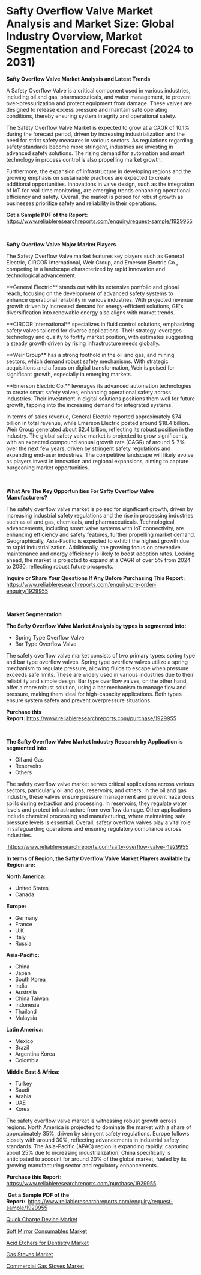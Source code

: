 <p><h1>Safty Overflow Valve Market Analysis and Market Size: Global Industry Overview, Market Segmentation and Forecast (2024 to 2031)</h1></p><p><strong>Safty Overflow Valve Market Analysis and Latest Trends</strong></p>
<p><p>A Safety Overflow Valve is a critical component used in various industries, including oil and gas, pharmaceuticals, and water management, to prevent over-pressurization and protect equipment from damage. These valves are designed to release excess pressure and maintain safe operating conditions, thereby ensuring system integrity and operational safety.</p><p>The Safety Overflow Valve Market is expected to grow at a CAGR of 10.1% during the forecast period, driven by increasing industrialization and the need for strict safety measures in various sectors. As regulations regarding safety standards become more stringent, industries are investing in advanced safety solutions. The rising demand for automation and smart technology in process control is also propelling market growth. </p><p>Furthermore, the expansion of infrastructure in developing regions and the growing emphasis on sustainable practices are expected to create additional opportunities. Innovations in valve design, such as the integration of IoT for real-time monitoring, are emerging trends enhancing operational efficiency and safety. Overall, the market is poised for robust growth as businesses prioritize safety and reliability in their operations.</p></p>
<p><strong>Get a Sample PDF of the Report:&nbsp;</strong> <a href="https://www.reliableresearchreports.com/enquiry/request-sample/1929955?utm_campaign=36&utm_medium=2&utm_source=Github&utm_content=ia&utm_term=25102024&utm_id=safty-overflow-valve">https://www.reliableresearchreports.com/enquiry/request-sample/1929955</a></p>
<p>&nbsp;</p>
<p><strong>Safty Overflow Valve Major Market Players</strong></p>
<p><p>The Safety Overflow Valve market features key players such as General Electric, CIRCOR International, Weir Group, and Emerson Electric Co., competing in a landscape characterized by rapid innovation and technological advancement. </p><p>**General Electric** stands out with its extensive portfolio and global reach, focusing on the development of advanced safety systems to enhance operational reliability in various industries. With projected revenue growth driven by increased demand for energy-efficient solutions, GE's diversification into renewable energy also aligns with market trends.</p><p>**CIRCOR International** specializes in fluid control solutions, emphasizing safety valves tailored for diverse applications. Their strategy leverages technology and quality to fortify market position, with estimates suggesting a steady growth driven by rising infrastructure needs globally.</p><p>**Weir Group** has a strong foothold in the oil and gas, and mining sectors, which demand robust safety mechanisms. With strategic acquisitions and a focus on digital transformation, Weir is poised for significant growth, especially in emerging markets.</p><p>**Emerson Electric Co.** leverages its advanced automation technologies to create smart safety valves, enhancing operational safety across industries. Their investment in digital solutions positions them well for future growth, tapping into the increasing demand for integrated systems.</p><p>In terms of sales revenue, General Electric reported approximately $74 billion in total revenue, while Emerson Electric posted around $18.4 billion. Weir Group generated about $2.4 billion, reflecting its robust position in the industry. The global safety valve market is projected to grow significantly, with an expected compound annual growth rate (CAGR) of around 5-7% over the next few years, driven by stringent safety regulations and expanding end-user industries. The competitive landscape will likely evolve as players invest in innovation and regional expansions, aiming to capture burgeoning market opportunities.</p></p>
<p>&nbsp;</p>
<p><strong>What Are The Key Opportunities For Safty Overflow Valve Manufacturers?</strong></p>
<p><p>The safety overflow valve market is poised for significant growth, driven by increasing industrial safety regulations and the rise in processing industries such as oil and gas, chemicals, and pharmaceuticals. Technological advancements, including smart valve systems with IoT connectivity, are enhancing efficiency and safety features, further propelling market demand. Geographically, Asia-Pacific is expected to exhibit the highest growth due to rapid industrialization. Additionally, the growing focus on preventive maintenance and energy efficiency is likely to boost adoption rates. Looking ahead, the market is projected to expand at a CAGR of over 5% from 2024 to 2030, reflecting robust future prospects.</p></p>
<p><strong>Inquire or Share Your Questions If Any Before Purchasing This Report:</strong> <a href="https://www.reliableresearchreports.com/enquiry/pre-order-enquiry/1929955?utm_campaign=36&utm_medium=2&utm_source=Github&utm_content=ia&utm_term=25102024&utm_id=safty-overflow-valve">https://www.reliableresearchreports.com/enquiry/pre-order-enquiry/1929955</a></p>
<p>&nbsp;</p>
<p><strong>Market Segmentation</strong></p>
<p><strong>The Safty Overflow Valve Market Analysis by types is segmented into:</strong></p>
<p><ul><li>Spring Type Overflow Valve</li><li>Bar Type Overflow Valve</li></ul></p>
<p><p>The safety overflow valve market consists of two primary types: spring type and bar type overflow valves. Spring type overflow valves utilize a spring mechanism to regulate pressure, allowing fluids to escape when pressure exceeds safe limits. These are widely used in various industries due to their reliability and simple design. Bar type overflow valves, on the other hand, offer a more robust solution, using a bar mechanism to manage flow and pressure, making them ideal for high-capacity applications. Both types ensure system safety and prevent overpressure situations.</p></p>
<p><strong>Purchase this Report:&nbsp;</strong><a href="https://www.reliableresearchreports.com/purchase/1929955?utm_campaign=36&utm_medium=2&utm_source=Github&utm_content=ia&utm_term=25102024&utm_id=safty-overflow-valve">https://www.reliableresearchreports.com/purchase/1929955</a></p>
<p>&nbsp;</p>
<p><strong>The Safty Overflow Valve Market Industry Research by Application is segmented into:</strong></p>
<p><ul><li>Oil and Gas</li><li>Reservoirs</li><li>Others</li></ul></p>
<p><p>The safety overflow valve market serves critical applications across various sectors, particularly oil and gas, reservoirs, and others. In the oil and gas industry, these valves ensure pressure management and prevent hazardous spills during extraction and processing. In reservoirs, they regulate water levels and protect infrastructure from overflow damage. Other applications include chemical processing and manufacturing, where maintaining safe pressure levels is essential. Overall, safety overflow valves play a vital role in safeguarding operations and ensuring regulatory compliance across industries.</p></p>
<p><a href="https://www.reliableresearchreports.com/safty-overflow-valve-r1929955?utm_campaign=36&utm_medium=2&utm_source=Github&utm_content=ia&utm_term=25102024&utm_id=safty-overflow-valve">&nbsp;https://www.reliableresearchreports.com/safty-overflow-valve-r1929955</a></p>
<p><strong>In terms of Region, the Safty Overflow Valve Market Players available by Region are:</strong></p>
<p>
    <p> <strong> North America: </strong>
        <ul>
            <li>United States</li>
            <li>Canada</li>
        </ul>
        </p> 
    <p> <strong> Europe: </strong>
        <ul>
            <li>Germany</li>
            <li>France</li>
            <li>U.K.</li>
            <li>Italy</li>
            <li>Russia</li>
        </ul>
        </p> 
    <p> <strong> Asia-Pacific: </strong>
        <ul>
            <li>China</li>
            <li>Japan</li>
            <li>South Korea</li>
            <li>India</li>
            <li>Australia</li>
            <li>China Taiwan</li>
            <li>Indonesia</li>
            <li>Thailand</li>
            <li>Malaysia</li>
        </ul>
        </p> 
    <p> <strong> Latin America: </strong>
        <ul>
            <li>Mexico</li>
            <li>Brazil</li>
            <li>Argentina Korea</li>
            <li>Colombia</li>
        </ul>
        </p> 
    <p> <strong> Middle East & Africa: </strong>
        <ul>
            <li>Turkey</li>
            <li>Saudi</li>
            <li>Arabia</li>
            <li>UAE</li>
            <li>Korea</li>
        </ul>
    </p>
    </p>
<p><p>The safety overflow valve market is witnessing robust growth across regions. North America is projected to dominate the market with a share of approximately 35%, driven by stringent safety regulations. Europe follows closely with around 30%, reflecting advancements in industrial safety standards. The Asia-Pacific (APAC) region is expanding rapidly, capturing about 25% due to increasing industrialization. China specifically is anticipated to account for around 20% of the global market, fueled by its growing manufacturing sector and regulatory enhancements.</p></p>
<p><strong>Purchase this Report: </strong><a href="https://www.reliableresearchreports.com/purchase/1929955?utm_campaign=36&utm_medium=2&utm_source=Github&utm_content=ia&utm_term=25102024&utm_id=safty-overflow-valve">https://www.reliableresearchreports.com/purchase/1929955</a></p>
<p>&nbsp;<strong>Get a Sample PDF of the Report:&nbsp;&nbsp;</strong><a href="https://www.reliableresearchreports.com/enquiry/request-sample/1929955?utm_campaign=36&utm_medium=2&utm_source=Github&utm_content=ia&utm_term=25102024&utm_id=safty-overflow-valve">https://www.reliableresearchreports.com/enquiry/request-sample/1929955</a></p>
<p><strong></strong></p>
<p><p><a href="https://github.com/GRUBBSCHARLES/Market-Research-Report-List-1/blob/main/quick-charge-device-market.md?utm_campaign=36&utm_medium=2&utm_source=Github&utm_content=ia&utm_term=25102024&utm_id=safty-overflow-valve">Quick Charge Device Market</a></p><p><a href="https://www.linkedin.com/pulse/soft-mirror-consumables-market-analysis-product-segmentation-4nadf?utm_campaign=36&utm_medium=2&utm_source=Github&utm_content=ia&utm_term=25102024&utm_id=safty-overflow-valve">Soft Mirror Consumables Market</a></p><p><a href="https://www.linkedin.com/pulse/insights-acid-etchers-dentistry-market-size-which-expanding-rxkif?utm_campaign=36&utm_medium=2&utm_source=Github&utm_content=ia&utm_term=25102024&utm_id=safty-overflow-valve">Acid Etchers for Dentistry Market</a></p><p><a href="https://issuu.com/reportprime-2/docs/gas-stoves-market-size-2030.pptx_6b3863c6e3db40?utm_campaign=36&utm_medium=2&utm_source=Github&utm_content=ia&utm_term=25102024&utm_id=safty-overflow-valve">Gas Stoves Market</a></p><p><a href="https://issuu.com/reportprime-2/docs/commercial-gas-stoves-market-size-2_05170fac37da5d?utm_campaign=36&utm_medium=2&utm_source=Github&utm_content=ia&utm_term=25102024&utm_id=safty-overflow-valve">Commercial Gas Stoves Market</a></p></p>
